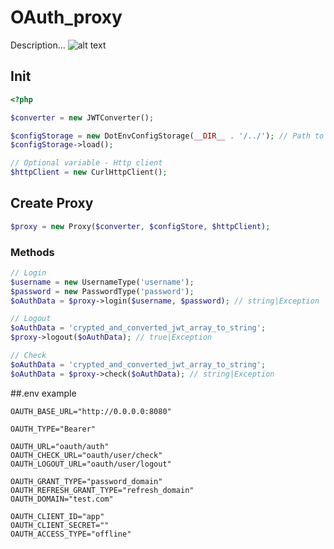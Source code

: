 # OAuth_proxy

Description...
![alt text](https://disk.yandex.kz/i/9wXA9oFjOVPwkg)

## Init 
```php
<?php

$converter = new JWTConverter();

$configStorage = new DotEnvConfigStorage(__DIR__ . '/../'); // Path to .env file
$configStorage->load();

// Optional variable - Http client
$httpClient = new CurlHttpClient();
```
## Create Proxy 
```php
$proxy = new Proxy($converter, $configStore, $httpClient);
```

### Methods
```php
// Login
$username = new UsernameType('username');
$password = new PasswordType('password');
$oAuthData = $proxy->login($username, $password); // string|Exception 

// Logout
$oAuthData = 'crypted_and_converted_jwt_array_to_string';
$proxy->logout($oAuthData); // true|Exception

// Check
$oAuthData = 'crypted_and_converted_jwt_array_to_string';
$oAuthData = $proxy->check($oAuthData); // string|Exception
```


##.env example

```env
OAUTH_BASE_URL="http://0.0.0.0:8080"

OAUTH_TYPE="Bearer"

OAUTH_URL="oauth/auth"
OAUTH_CHECK_URL="oauth/user/check"
OAUTH_LOGOUT_URL="oauth/user/logout"

OAUTH_GRANT_TYPE="password_domain"
OAUTH_REFRESH_GRANT_TYPE="refresh_domain"
OAUTH_DOMAIN="test.com"

OAUTH_CLIENT_ID="app"
OAUTH_CLIENT_SECRET=""
OAUTH_ACCESS_TYPE="offline"
```
